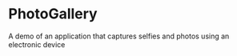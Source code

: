 # PhotoGallery
A demo of an application that captures selfies and photos using an electronic device
